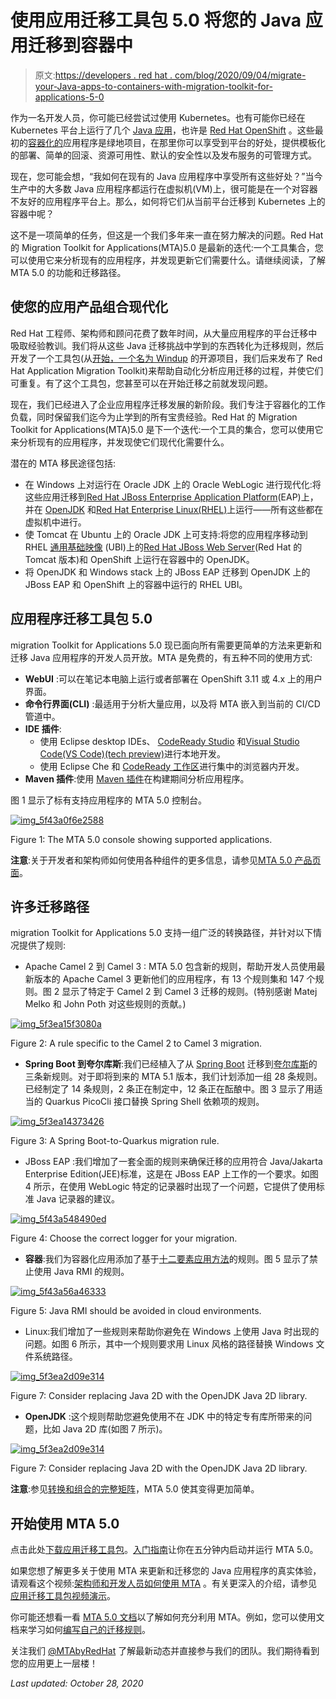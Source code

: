 # 使用应用迁移工具包 5.0 将您的 Java 应用迁移到容器中

> 原文:[https://developers . red hat . com/blog/2020/09/04/migrate-your-Java-apps-to-containers-with-migration-toolkit-for-applications-5-0](https://developers.redhat.com/blog/2020/09/04/migrate-your-java-apps-to-containers-with-migration-toolkit-for-applications-5-0)

作为一名开发人员，你可能已经尝试过使用 Kubernetes。也有可能你已经在 Kubernetes 平台上运行了几个 [Java 应用](https://developers.redhat.com/topics/enterprise-java)，也许是 [Red Hat OpenShift](https://developers.redhat.com/products/openshift/overview) 。这些最初的[容器化的](https://developers.redhat.com/topics/containers)应用程序是绿地项目，在那里你可以享受到平台的好处，提供模板化的部署、简单的回滚、资源可用性、默认的安全性以及发布服务的可管理方式。

现在，您可能会想，“我如何在现有的 Java 应用程序中享受所有这些好处？”当今生产中的大多数 Java 应用程序都运行在虚拟机(VM)上，很可能是在一个对容器不友好的应用程序平台上。那么，如何将它们从当前平台迁移到 Kubernetes 上的容器中呢？

这不是一项简单的任务，但这是一个我们多年来一直在努力解决的问题。Red Hat 的 Migration Toolkit for Applications(MTA)5.0 是最新的迭代:一个工具集合，您可以使用它来分析现有的应用程序，并发现更新它们需要什么。请继续阅读，了解 MTA 5.0 的功能和迁移路径。

## 使您的应用产品组合现代化

Red Hat 工程师、架构师和顾问花费了数年时间，从大量应用程序的平台迁移中吸取经验教训。我们将从这些 Java 迁移挑战中学到的东西转化为迁移规则，然后开发了一个工具包(从[开始，一个名为 Windup](https://github.com/windup/) 的开源项目，我们后来发布了 Red Hat Application Migration Toolkit)来帮助自动化分析应用迁移的过程，并使它们可重复。有了这个工具包，您甚至可以在开始迁移之前就发现问题。

现在，我们已经进入了企业应用程序迁移发展的新阶段。我们专注于容器化的工作负载，同时保留我们迄今为止学到的所有宝贵经验。Red Hat 的 Migration Toolkit for Applications(MTA)5.0 是下一个迭代:一个工具的集合，您可以使用它来分析现有的应用程序，并发现使它们现代化需要什么。

潜在的 MTA 移民途径包括:

*   在 Windows 上对运行在 Oracle JDK 上的 Oracle WebLogic 进行现代化:将这些应用迁移到[Red Hat JBoss Enterprise Application Platform](https://developers.redhat.com/videos/vimeo/95462201)(EAP)上，并在 [OpenJDK](https://developers.redhat.com/products/openjdk/download) 和[Red Hat Enterprise Linux(RHEL)](https://developers.redhat.com/topics/linux)上运行——所有这些都在虚拟机中进行。
*   使 Tomcat 在 Ubuntu 上的 Oracle JDK 上可支持:将您的应用程序移动到 RHEL [通用基础映像](https://developers.redhat.com/videos/youtube/VG7Y1mjVIE0) (UBI)上的[Red Hat JBoss Web Server](https://developers.redhat.com/products/webserver/overview)(Red Hat 的 Tomcat 版本)和 OpenShift 上运行在容器中的 OpenJDK。
*   将 OpenJDK 和 Windows stack 上的 JBoss EAP 迁移到 OpenJDK 上的 JBoss EAP 和 OpenShift 上的容器中运行的 RHEL UBI。

## 应用程序迁移工具包 5.0

migration Toolkit for Applications 5.0 现已面向所有需要更简单的方法来更新和迁移 Java 应用程序的开发人员开放。MTA 是免费的，有五种不同的使用方式:

*   **WebUI** :可以在笔记本电脑上运行或者部署在 OpenShift 3.11 或 4.x 上的用户界面。
*   **命令行界面(CLI)** :最适用于分析大量应用，以及将 MTA 嵌入到当前的 CI/CD 管道中。
*   **IDE 插件**:
    *   使用 Eclipse desktop IDEs、 [CodeReady Studio](https://developers.redhat.com/products/codeready-studio/overview) 和[Visual Studio Code(VS Code)(tech preview)](https://marketplace.visualstudio.com/items?itemName=redhat.mta-vscode-extension)进行本地开发。
    *   使用 Eclipse Che 和 [CodeReady 工作区](https://developers.redhat.com/products/codeready-workspaces/overview)进行集中的浏览器内开发。
*   **Maven 插件**:使用 [Maven 插件](https://access.redhat.com/documentation/en-us/migration_toolkit_for_applications/5.0/html-single/maven_plugin_guide/index)在构建期间分析应用程序。

图 1 显示了标有支持应用程序的 MTA 5.0 控制台。

[![](../Images/a3b4a2d3c81b9ced5397bec63b2784a6.png "img_5f43a0f6e2588")](/sites/default/files/blog/2020/08/img_5f43a0f6e2588.png)

Figure 1: The MTA 5.0 console showing supported applications.

**注意**:关于开发者和架构师如何使用各种组件的更多信息，请参见[MTA 5.0 产品页面](https://developers.redhat.com/products/mta/download)。

## 许多迁移路径

migration Toolkit for Applications 5.0 支持一组广泛的转换路径，并针对以下情况提供了规则:

*   Apache Camel 2 到 Camel 3 : MTA 5.0 包含新的规则，帮助开发人员使用最新版本的 Apache Camel 3 更新他们的应用程序，有 13 个规则集和 147 个规则。图 2 显示了特定于 Camel 2 到 Camel 3 迁移的规则。(特别感谢 Matej Melko 和 John Poth 对这些规则的贡献。)

[![](../Images/e4f1177ccd760eb44b71e6e2603eb7e9.png "img_5f3ea15f3080a")](/sites/default/files/blog/2020/08/img_5f3ea15f3080a.png)

Figure 2: A rule specific to the Camel 2 to Camel 3 migration.

*   **Spring Boot 到夸尔库斯**:我们已经植入了从 [Spring Boot](https://developers.redhat.com/topics/spring-boot) 迁移到[夸尔库斯](https://developers.redhat.com/products/quarkus/getting-started)的三条新规则。对于即将到来的 MTA 5.1 版本，我们计划添加一组 28 条规则。已经制定了 14 条规则，2 条正在制定中，12 条正在酝酿中。图 3 显示了用适当的 Quarkus PicoCli 接口替换 Spring Shell 依赖项的规则。

[![](../Images/bd358937979cb9cf529c064ad5ae01a5.png "img_5f3ea14373426")](/sites/default/files/blog/2020/08/img_5f3ea14373426.png)

Figure 3: A Spring Boot-to-Quarkus migration rule.

*   JBoss EAP :我们增加了一套全面的规则来确保迁移的应用符合 Java/Jakarta Enterprise Edition(JEE)标准，这是在 JBoss EAP 上工作的一个要求。如图 4 所示，在使用 WebLogic 特定的记录器时出现了一个问题，它提供了使用标准 Java 记录器的建议。

[![](../Images/134f277cba4f2cd5a5812e89a5896a25.png "img_5f43a548490ed")](/sites/default/files/blog/2020/08/img_5f43a548490ed.png)

Figure 4: Choose the correct logger for your migration.

*   **容器**:我们为容器化应用添加了基于[十二要素应用方法](https://12factor.net/)的规则。图 5 显示了禁止使用 Java RMI 的规则。

[![](../Images/501f94b4739030a4c50ae0b54d696fa4.png "img_5f43a56a46333")](/sites/default/files/blog/2020/08/img_5f43a56a46333.png)

Figure 5: Java RMI should be avoided in cloud environments.

*   Linux:我们增加了一些规则来帮助你避免在 Windows 上使用 Java 时出现的问题。如图 6 所示，其中一个规则要求用 Linux 风格的路径替换 Windows 文件系统路径。

[![](../Images/ee5e07a5a3a21517ce5cc94e5385584a.png "img_5f3ea2d09e314")](/sites/default/files/blog/2020/08/img_5f3ea2d09e314.png)

Figure 7: Consider replacing Java 2D with the OpenJDK Java 2D library.

*   **OpenJDK** :这个规则帮助您避免使用不在 JDK 中的特定专有库所带来的问题，比如 Java 2D 库(如图 7 所示)。

[![](../Images/ee5e07a5a3a21517ce5cc94e5385584a.png "img_5f3ea2d09e314")](/sites/default/files/blog/2020/08/img_5f3ea2d09e314.png)

Figure 7: Consider replacing Java 2D with the OpenJDK Java 2D library.

**注意**:参见[转换和组合的完整矩阵](https://developers.redhat.com/products/mta/use-cases)，MTA 5.0 使其变得更加简单。

## 开始使用 MTA 5.0

点击此处[下载应用迁移工具包](https://developers.redhat.com/products/mta)。[入门指南](https://developers.redhat.com/products/mta/getting-started)让你在五分钟内启动并运行 MTA 5.0。

如果您想了解更多关于使用 MTA 来更新和迁移您的 Java 应用程序的真实体验，请观看这个视频:[架构师和开发人员如何使用 MTA](https://www.youtube.com/watch?v=t3VkRpFlkn0) 。有关更深入的介绍，请参见[应用迁移工具包视频演示](https://youtu.be/mRCz6Jl0Ds8)。

你可能还想看一看 [MTA 5.0 文档](https://access.redhat.com/documentation/en-us/migration_toolkit_for_applications/)以了解如何充分利用 MTA。例如，您可以使用文档来学习如何[编写自己的迁移规则](https://access.redhat.com/documentation/en-us/migration_toolkit_for_applications/5.0/html/rules_development_guide/index)。

关注我们 [@MTAbyRedHat](https://twitter.com/MTAbyRedHat) 了解最新动态并直接参与我们的团队。我们期待看到您的应用更上一层楼！

*Last updated: October 28, 2020*